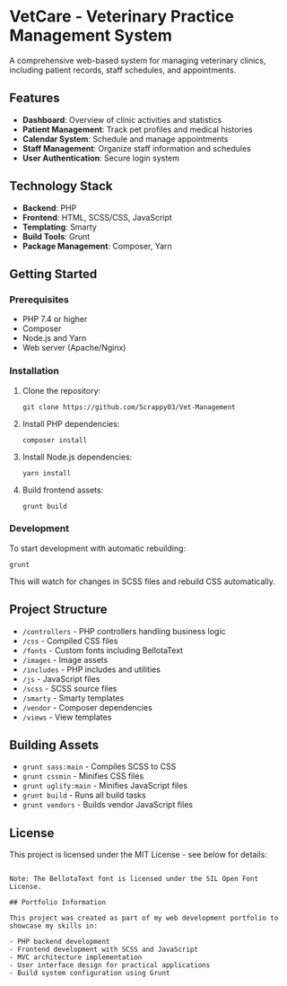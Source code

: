 # VetCare - Veterinary Practice Management System

A comprehensive web-based system for managing veterinary clinics, including patient records, staff schedules, and appointments.

## Features

- **Dashboard**: Overview of clinic activities and statistics
- **Patient Management**: Track pet profiles and medical histories
- **Calendar System**: Schedule and manage appointments
- **Staff Management**: Organize staff information and schedules
- **User Authentication**: Secure login system

## Technology Stack

- **Backend**: PHP
- **Frontend**: HTML, SCSS/CSS, JavaScript
- **Templating**: Smarty
- **Build Tools**: Grunt
- **Package Management**: Composer, Yarn

## Getting Started

### Prerequisites

- PHP 7.4 or higher
- Composer
- Node.js and Yarn
- Web server (Apache/Nginx)

### Installation

1. Clone the repository:

   ```
   git clone https://github.com/Scrappy03/Vet-Management
   ```

2. Install PHP dependencies:

   ```
   composer install
   ```

3. Install Node.js dependencies:

   ```
   yarn install
   ```

4. Build frontend assets:
   ```
   grunt build
   ```

### Development

To start development with automatic rebuilding:

```
grunt
```

This will watch for changes in SCSS files and rebuild CSS automatically.

## Project Structure

- `/controllers` - PHP controllers handling business logic
- `/css` - Compiled CSS files
- `/fonts` - Custom fonts including BellotaText
- `/images` - Image assets
- `/includes` - PHP includes and utilities
- `/js` - JavaScript files
- `/scss` - SCSS source files
- `/smarty` - Smarty templates
- `/vendor` - Composer dependencies
- `/views` - View templates

## Building Assets

- `grunt sass:main` - Compiles SCSS to CSS
- `grunt cssmin` - Minifies CSS files
- `grunt uglify:main` - Minifies JavaScript files
- `grunt build` - Runs all build tasks
- `grunt vendors` - Builds vendor JavaScript files

## License

This project is licensed under the MIT License - see below for details:

```

Note: The BellotaText font is licensed under the SIL Open Font License.

## Portfolio Information

This project was created as part of my web development portfolio to showcase my skills in:

- PHP backend development
- Frontend development with SCSS and JavaScript
- MVC architecture implementation
- User interface design for practical applications
- Build system configuration using Grunt
